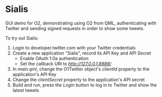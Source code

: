 # Sialis

GUI demo for O2, demonstrating using O2 from QML, authenticating with Twitter and sending signed requests in order to show some tweets.

To try out Sialis:

1. Login to developer.twitter.com with your Twitter credentials
1. Create a new application "Sialis", record its API Key and API Secret
   * Enable OAuth 1.0a authentication
   * Set the callback URI to _http://127.0.0.1:8888/_
1. In _main.qml_, change the O1Twitter object's _clientId_ property to the application's API Key
1. Change the _clientSecret_ property to the application's API secret
1. Build and run, press the _Login_ button to log in to Twitter and show the latest tweets
